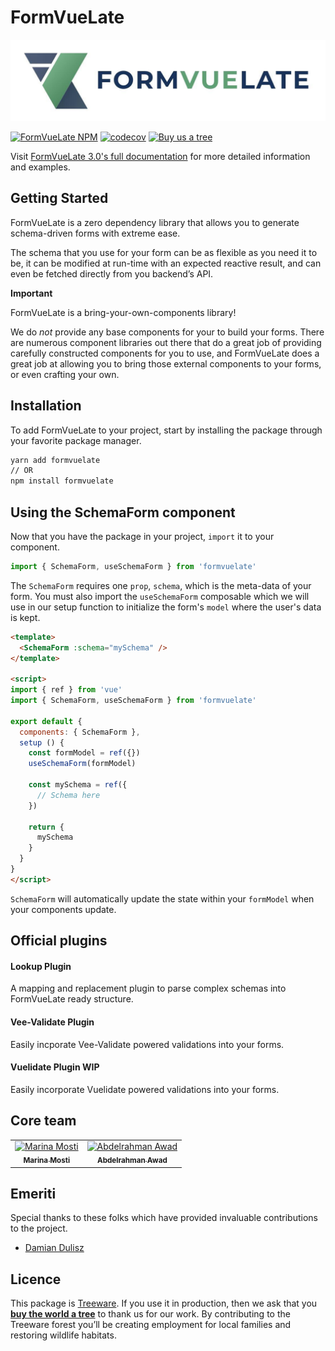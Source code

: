 # FormVueLate

![FormVueLate Logo](https://raw.githubusercontent.com/formvuelate/formvuelate/main/docs/3.x/src/.vuepress/public/formvuelate-logo.jpg)

[![FormVueLate NPM](https://img.shields.io/npm/v/formvuelate?color=42b883)](https://www.npmjs.com/package/formvuelate)
[![codecov](https://codecov.io/gh/formvuelate/formvuelate/branch/main/graph/badge.svg?token=iWOPoK4CRg)](https://codecov.io/gh/formvuelate/formvuelate)
[![Buy us a tree](https://img.shields.io/badge/Treeware-%F0%9F%8C%B3-lightgreen)](https://plant.treeware.earth/formvuelate/formvuelate)

Visit [FormVueLate 3.0's full documentation](https://formvuelate.js.org/#getting-started) for more detailed information and examples.

## Getting Started

FormVueLate is a zero dependency library that allows you to generate schema-driven forms with extreme ease.

The schema that you use for your form can be as flexible as you need it to be, it can be modified at run-time with an expected reactive result, and can even be fetched directly from you backend’s API.

**Important**

FormVueLate is a bring-your-own-components library!

We do _not_ provide any base components for your to build your forms. There are numerous component libraries out there that do a great job of providing carefully constructed components for you to use, and FormVueLate does a great job at allowing you to bring those external components to your forms, or even crafting your own.

## Installation

To add FormVueLate to your project, start by installing the package through your favorite package manager.

```bash
yarn add formvuelate
// OR
npm install formvuelate
```

## Using the SchemaForm component

Now that you have the package in your project, `import` it to your component.

```javascript
import { SchemaForm, useSchemaForm } from 'formvuelate'
```

The `SchemaForm` requires one `prop`, `schema`, which is the meta-data of your form. You must also import the `useSchemaForm` composable which we will use in our setup function to initialize the form's `model` where the user's data is kept.

```html
<template>
  <SchemaForm :schema="mySchema" />
</template>

<script>
import { ref } from 'vue'
import { SchemaForm, useSchemaForm } from 'formvuelate'

export default {
  components: { SchemaForm },
  setup () {
    const formModel = ref({})
    useSchemaForm(formModel)

    const mySchema = ref({
      // Schema here
    })

    return {
      mySchema
    }
  }
}
</script>
```

`SchemaForm` will automatically update the state within your `formModel` when your components update.

## Official plugins
#### Lookup Plugin
A mapping and replacement plugin to parse complex schemas into FormVueLate ready structure.

#### Vee-Validate Plugin
Easily incporate Vee-Validate powered validations into your forms.
#### Vuelidate Plugin WIP
Easily incorporate Vuelidate powered validations into your forms.

## Core team

<table>
  <tr>
    <td align="center">
      <a href="https://github.com/marina-mosti">
        <img src="https://avatars2.githubusercontent.com/u/14843771?s=460&u=1d11d62c22d38c01d73e6c92587bd567f4e51d27&v=4" width="120px;" alt="Marina Mosti"/>
        <br />
        <sub><b>Marina Mosti</b></sub>
      </a>
    </td>
    <td align="center">
      <a href="https://github.com/logaretm">
        <img src="https://avatars.githubusercontent.com/u/6261322?v=4" width="120px;" alt="Abdelrahman Awad"/>
        <br />
        <sub><b>Abdelrahman Awad</b></sub>
      </a>
    </td>
  </tr>
</table>

## Emeriti

Special thanks to these folks which have provided invaluable contributions to the project.
<ul>
  <li><a href="https://github.com/shentao">Damian Dulisz</a></li>
</ul>

## Licence

This package is [Treeware](https://treeware.earth). If you use it in production, then we ask that you [**buy the world a tree**](https://plant.treeware.earth/formvuelate/formvuelate) to thank us for our work. By contributing to the Treeware forest you’ll be creating employment for local families and restoring wildlife habitats.
